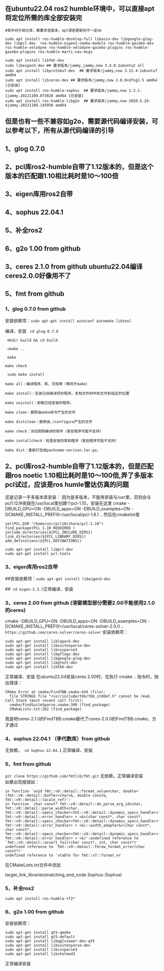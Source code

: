 ## 在ubuntu22.04 ros2 humble环境中，可以直接apt 将定位所需的库全部安装完
```
#其中对于部分库，都要求至版本，apt源若更新则不一定ok

sudo apt install ros-humble-desktop-full libasio-dev libgoogle-glog-dev libpcl-dev  ros-humble-eigen3-cmake-module ros-humble-gazebo-dev ros-humble-velodyne ros-humble-velodyne-gazebo-plugins ros-humble-gazebo-plugins ros-humble-marti-nav-msgs    
 
sudo apt install libfmt-dev   
sudo libeigen3-dev ## 要求版本/jammy,jammy,now 3.4.0-2ubuntu2 all
sudo apt install libprotobuf-dev  ## 要求版本/jammy,now 3.12.4-1ubuntu7 amd64
sudo apt install libceres-dev ## 要求版本/jammy,now 2.0.0+dfsg1-5 amd64 [已安装]
sudo apt install ros-humble-sophus  ## 要求版本/jammy,now 1.3.1-1jammy.20221109.073028 amd64 [已安装]
sudo apt install ros-humble-libg2o  ## 要求版本/jammy,now 2020.5.29-4jammy.20221108.145950 amd64
```
## 但是也有一些不兼容如g2o，需要源代码编译安装，可以参考以下，所有从源代码编译的引导
## 1、glog 0.7.0
## 2、pcl库ros2-humble自带了1.12版本的，但是这个版本的匹配跟1.10相比耗时是10～100倍
## 3、eigen库用ros2自带
## 4、sophus 22.04.1
## 5、补全ros2
## 6、g2o 1.00 from github
## 3、ceres 2.1.0 from github ubuntu22.04编译ceres2.0.0好像用不了
## 5、fmt from github




### 1、glog 0.7.0 from github
安装依赖项：`` sudo apt-get install autoconf automake libtool ``

编译、安装
`` cd glog-0.7.0``

`` mkdir build && cd build``

`` cmake ..``

`` make``

``make check``

`` sudo make install``
```
make all：编译程序、库、文档等（等同于make）

make install：安装已经编译好的程序。复制文件树中到文件到指定的位置

make unistall：卸载已经安装的程序。

make clean：删除由make命令产生的文件

make distclean：删除由./configure产生的文件

make check：测试刚刚编译的软件（某些程序可能不支持）

make installcheck：检查安装的库和程序（某些程序可能不支持）

make dist：重新打包成packname-version.tar.gz。
```

## 2、pcl库ros2-humble自带了1.12版本的，但是匹配跟ros noetic 1.10相比耗时是10～100倍,弄了多版本pcl试过，应该是ros humle雷达仿真的问题

还是记录一手多版本库安装：
因为是多版本，不能再安装与/usr里，否则会与pcl1.12冲突就在/usr/local里创建个pcl-1.10，安装在这里
cmake -DBUILD_GPU=ON -DBUILD_apps=ON -DBUILD_examples=ON       -DCMAKE_INSTALL_PREFIX=/usr/local/pcl-1.8.1 ..
然后在cmakelist里
```
set(PCL_DIR "/home/usr/pcl18/share/pcl-1.10")
find_package(PCL 1.10 REQUIRED )
include_directories(${PCL_INCLUDE_DIRS})
link_directories(${PCL_LIBRARY_DIRS})
add_definitions(${PCL_DEFINATIONS})

```
```
sudo apt-get install libpcl-dev
sudo apt-get install pcl-tools
```

### 3、eigen库用ros2自带
##安装依赖项：``sudo apt-get install libeigen3-dev``

##`` cd eigen-3.3.7``正常编译、安装

### 3、ceres 2.00 from github (滑窗模型部分需要2.00不能使用2.1.0的ceres)
cmake -DBUILD_GPU=ON -DBUILD_apps=ON -DBUILD_examples=ON -DCMAKE_INSTALL_PREFIX=/usr/local/ceres-solver-2.0.0 ..
``https://github.com/ceres-solver/ceres-solver``
安装依赖项：
```
sudo apt-get install liblapack-dev
sudo apt-get install libsuitesparse-dev
sudo apt-get install libcxsparse3
sudo apt-get install libgflags-dev
sudo apt-get install libgoogle-glog-dev
sudo apt-get install libgtest-dev
sudo apt-get install libtbb-dev

```

正常编译、安装
在ubuntu22.04安装ceres 2.00时，在执行 cmake .. 指令时，抛出错误：
```
CMake Error at cmake/FindTBB.cmake:434 (file):
  file STRINGS file "/usr/include/tbb/tbb_stddef.h" cannot be read.
Call Stack (most recent call first):
  cmake/FindSuiteSparse.cmake:309 (find_package)
  CMakeLists.txt:282 (find_package)
```       
我是吧ceres-2.1.0的FindTBB.cmake替代了ceres-2.0.0的FindTBB.cmake，方才通过

### 4、sophus 22.04.1 （李代数库）from github
无依赖，`` cd Sophus-22.04.1`` 正常编译、安装

### 5、fmt from github
``git clone https://github.com/fmtlib/fmt.git``
无依赖，正常编译安装    
如果出现报错如：
```
in function `void fmt::v9::detail::format_value<char, double>(fmt::v9::detail::buffer<char>&, double const&, fmt::v9::detail::locale_ref)':
in function `char const* fmt::v9::detail::do_parse_arg_id<char, fmt::v9::detail::parse_width<char, fmt::v9::detail::specs_checker<fmt::v9::detail::dynamic_specs_handler<fmt::v9::basic_format_parse_context<char, fmt::v9::detail::error_handler> > >&>(char const*, char const*, fmt::v9::detail::specs_checker<fmt::v9::detail::dynamic_specs_handler<fmt::v9::basic_format_parse_context<char, fmt::v9::detail::error_handler> > >&)::width_adapter&>(char const*, char const*, fmt::v9::detail::specs_checker<fmt::v9::detail::dynamic_specs_handler<fmt::v9::basic_format_parse_context<char, fmt::v9::detail::error_handler> > >&)':undefined reference to `fmt::v9::detail::assert_fail(char const*, int, char const*)'
undefined reference to `fmt::v9::detail::throw_format_error(char const*)'
undefined reference to `vtable for fmt::v7::format_er
```

在CMakeLists.txt文件中添加

target_link_libraries(matching_end_node Sophus::Sophus)

### 5、补全ros2
``sudo apt install ros-humble-tf2* ``



### 6、g2o 1.00 from github
安装依赖项：
```
sudo apt-get install qt5-qmake
sudo apt-get install qt5-default
sudo apt-get install libqglviewer-dev-qt5
sudo apt-get install libsuitesparse-dev
sudo apt-get install libcxsparse3
sudo apt-get install libcholmod3
```
正常编译安装
